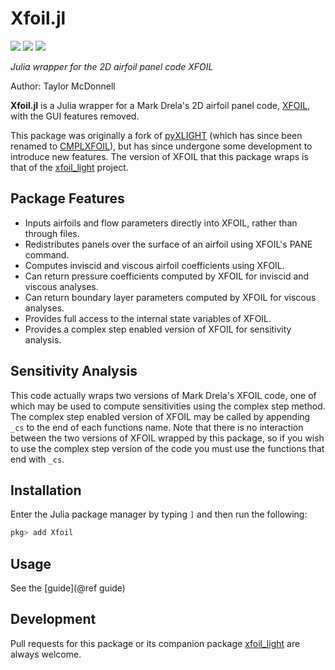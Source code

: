 # Xfoil.jl

[![](https://img.shields.io/badge/docs-stable-blue.svg)](https://flow.byu.edu/Xfoil.jl/stable)
[![](https://img.shields.io/badge/docs-dev-blue.svg)](https://flow.byu.edu/Xfoil.jl/dev)
![](https://github.com/byuflowlab/Xfoil.jl/workflows/Run%20tests/badge.svg)

*Julia wrapper for the 2D airfoil panel code XFOIL*

Author: Taylor McDonnell

**Xfoil.jl** is a Julia wrapper for a Mark Drela's 2D airfoil panel code, [XFOIL](https://web.mit.edu/drela/Public/web/xfoil/), with the GUI features removed.  

This package was originally a fork of [pyXLIGHT](https://github.com/mdolab/pyXLIGHT) (which has since been renamed to [CMPLXFOIL](https://github.com/mdolab/CMPLXFOIL)), but has since undergone some development to introduce new features.  The version of XFOIL that this package wraps is that of the [xfoil_light](https://github.com/byuflowlab/xfoil_light) project.

## Package Features

 - Inputs airfoils and flow parameters directly into XFOIL, rather than through files.
 - Redistributes panels over the surface of an airfoil using XFOIL's PANE command.
 - Computes inviscid and viscous airfoil coefficients using XFOIL.
 - Can return pressure coefficients computed by XFOIL for inviscid and viscous analyses. 
 - Can return boundary layer parameters computed by XFOIL for viscous analyses.
 - Provides full access to the internal state variables of XFOIL.
 - Provides a complex step enabled version of XFOIL for sensitivity analysis.

## Sensitivity Analysis

This code actually wraps two versions of Mark Drela's XFOIL code, one of which may be used to compute sensitivities using the complex step method.  The complex step enabled version of XFOIL may be called by appending `_cs` to the end of each functions name.  Note that there is no interaction between the two versions of XFOIL wrapped by this package, so if you wish to use the complex step version of the code you must use the functions that end with `_cs`.

## Installation

Enter the Julia package manager by typing `]` and then run the following:

```julia
pkg> add Xfoil
```

## Usage

See the [guide](@ref guide)

## Development

Pull requests for this package or its companion package [xfoil_light](https://github.com/byuflowlab/xfoil_light) are always welcome.
